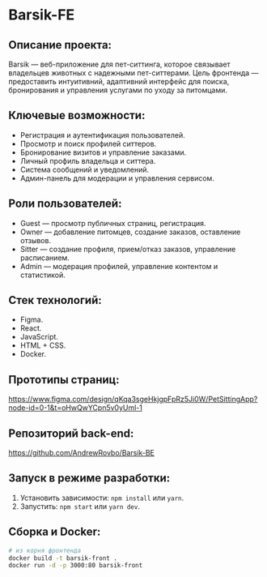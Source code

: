 # Barsik-FE

## Описание проекта:  
Barsik — веб-приложение для пет-ситтинга, которое связывает владельцев животных с надежными пет-ситтерами. Цель фронтенда — предоставить интуитивний, адаптивний интерфейс для поиска, бронирования и управления услугами по уходу за питомцами.

## Ключевые возможности:
- Регистрация и аутентификация пользователей.  
- Просмотр и поиск профилей ситтеров.  
- Бронирование визитов и управление заказами.  
- Личный профиль владельца и ситтера.  
- Система сообщений и уведомлений.  
- Админ-панель для модерации и управления сервисом.

## Роли пользователей:
- Guest — просмотр публичных страниц, регистрация.  
- Owner — добавление питомцев, создание заказов, оставление отзывов.  
- Sitter — создание профиля, прием/отказ заказов, управление расписанием.  
- Admin — модерация профилей, управление контентом и статистикой.

## Стек технологий:
- Figma.
- React.
- JavaScript.
- HTML + CSS.
- Docker.

## Прототипы страниц:  
https://www.figma.com/design/qKqa3sgeHkjgpFpRz5Ji0W/PetSittingApp?node-id=0-1&t=oHwQwYCpn5v0yUml-1

## Репозиторий back-end:  
https://github.com/AndrewRovbo/Barsik-BE

## Запуск в режиме разработки:
1. Установить зависимости: `npm install` или `yarn`.  
2. Запустить: `npm start` или `yarn dev`.  

## Сборка и Docker:
```bash
# из корня фронтенда
docker build -t barsik-front .
docker run -d -p 3000:80 barsik-front
